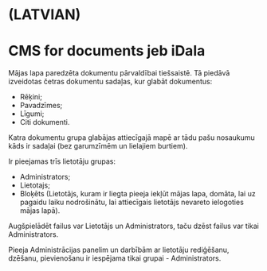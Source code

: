 # (LATVIAN)

# CMS for documents jeb iDala

Mājas lapa paredzēta dokumentu pārvaldībai tiešsaistē.
Tā piedāvā izveidotas četras dokumentu sadaļas, kur glabāt dokumentus:
  * Rēķini;
  * Pavadzīmes;
  * Līgumi;
  * Citi dokumenti.

Katra dokumentu grupa glabājas attiecīgajā mapē ar tādu pašu nosaukumu kāds ir sadaļai (bez garumzīmēm un lielajiem burtiem).

Ir pieejamas trīs lietotāju grupas:
  * Administrators;
  * Lietotajs;
  * Bloķēts (Lietotājs, kuram ir liegta pieeja iekļūt mājas lapa, domāta, lai uz pagaidu laiku nodrošinātu, lai attiecīgais lietotājs nevareto ielogoties mājas lapā).
  
Augšpielādēt failus var Lietotājs un Administrators, taču dzēst failus var tikai Administrators.

Pieeja Administrācijas panelim un darbībām ar lietotāju rediģēšanu, dzēšanu, pievienošanu ir iespējama tikai grupai - Administrators.

